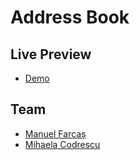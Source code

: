 # Address Book

## Live Preview

- [Demo](https://mihaela-cod.github.io/address-book)

## Team

- [Manuel Farcaș](#)
- [Mihaela Codrescu](https://github.com/mihaela-cod)
